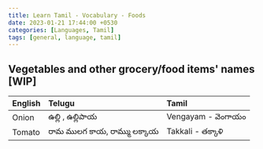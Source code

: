 ```yaml
---
title: Learn Tamil - Vocabulary - Foods
date: 2023-01-21 17:44:00 +0530
categories: [Languages, Tamil]
tags: [general, language, tamil]
---
```


## Vegetables and other grocery/food items\' names [WIP]

| English                    | Telugu                        | Tamil                             |
|:---------------------------|:------------------------------|:----------------------------------|
| Onion                      | ఉల్లి , ఉల్లిపాయ                 | Vengayam - వెంగాయం               |
| Tomato                     | రామ ములగ  కాయ, రామ్ము లక్కాయ | Takkali - తక్కాళి                  |